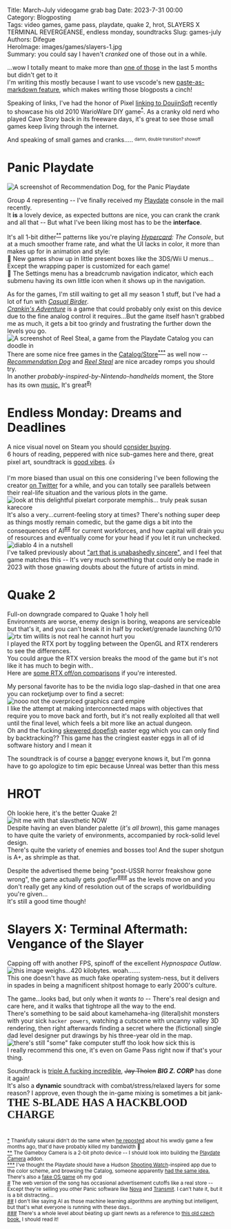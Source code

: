 Title: March-July videogame grab bag
Date: 2023-7-31 00:00  
Category: Blogposting  
Tags: video games, game pass, playdate, quake 2, hrot, SLAYERS X TERMINAL REVERGEANSE, endless monday, soundtracks
Slug: games-july
Authors: Difegue  
HeroImage: images/games/slayers-1.jpg  
Summary: you could say I haven't _cranked_ one of those out in a while.

...wow I totally meant to make more than [one of those](./games-february.html) in the last 5 months but didn't get to it  
I'm writing this mostly because I want to use vscode's new [paste-as-markdown feature](https://code.visualstudio.com/updates/v1_80#_markdown-format-pasted-urls-as-markdown-links), which makes writing those blogposts a cinch!  

Speaking of links, I've had the honor of Pixel [linking to DoujinSoft](https://twitter.com/pigadev/status/1685636317982650369?s=20) recently to showcase his old 2010 WarioWare DIY game<sup id="ref-1">[*](#note-1)</sup>. As a cranky old nerd who played Cave Story back in its freeware days, it's great to see those small games keep living through the internet.  

And speaking of small games and cranks..... <sup><sub>damn, double transition? showoff</sup></sub>  

# Panic Playdate
![A screenshot of Recommendation Dog, for the Panic Playdate](images/games/playdate-1.gif)  

Group 4 representing -- I've finally received my [Playdate](https://play.date/) console in the mail recently.  
It **is** a lovely device, as expected buttons are nice, you can crank the crank and all that -- But what I've been liking most has to be the **interface**.  

It's all 1-bit dither<sup id="ref-2">[**](#note-2)</sup> patterns like you're playing _[Hypercard](https://hypercard.org/): The Console_, but at a much smoother frame rate, and what the UI lacks in color, it more than makes up for in animation and style:  
🎁 New games show up in little present boxes like the 3DS/Wii U menus... Except the wrapping paper is customized for each game!  
🧶 The Settings menu has a breadcrumb navigation indicator, which each submenu having its own little icon when it shows up in the navigation.

As for the games, I'm still waiting to get all my season 1 stuff, but I've had a lot of fun with _[Casual Birder](https://play.date/games/casual-birder/)_.  
_[Crankin's Adventure](https://play.date/games/crankin/)_ is a game that could probably only exist on this device due to the fine analog control it requires...But the game itself hasn't grabbed me as much, it gets a bit too grindy and frustrating the further down the levels you go.  
![A screenshot of Reel Steal, a game from the Playdate Catalog you can doodle in](images/games/playdate-2.gif)  
There are some nice free games in the [Catalog/Store](https://play.date/games/)<sup id="ref-3">[***](#note-3)</sup> as well now -- _[Recommendation Dog](https://play.date/games/recommendation-dog/)_ and _[Reel Steal](https://play.date/games/reel-steal/)_ are nice arcadey romps you should try.  
In another _probably-inspired-by-Nintendo-handhelds_ moment, the Store has its own [music.](https://play.date/catalog/music) It's great<sup id="ref-4">[#](#note-4)</sup>!  

# Endless Monday: Dreams and Deadlines

A nice visual novel on Steam you should [consider buying](https://endlessmonday.com/monthly/).  
6 hours of reading, peppered with nice sub-games here and there, great pixel art, soundtrack is [good vibes](https://chancethrash.bandcamp.com/track/cubical-for-two). 👍  

I'm more biased than usual on this one considering I've been following the creator [on Twitter](https://twitter.com/hcnone) for a while, and you can totally see parallels between their real-life situation and the various plots in the game.   
![look at this delightful pixelart corporate memphis... truly peak susan karecore](images/games/monday.jpg)  
It's also a very...current-feeling story at times? There's nothing super deep as things mostly remain comedic, but the game digs a bit into the consequences of AI<sup id="ref-5">[##](#note-5)</sup> for current workforces, and how capital will drain you of resources and eventually come for your head if you let it run unchecked.  
![diablo 4 in a nutshell](images/games/monday-2.jpg)  
I've talked previously about ["art that is unabashedly sincere"](./2022-recap.html), and I feel that game matches this -- It's very much something that could only be made in 2023 with those gnawing doubts about the future of artists in mind.

# Quake 2

Full-on downgrade compared to Quake 1 holy hell  
Environments are worse, enemy design is boring, weapons are serviceable but that's it, and you can't break it in half by rocket/grenade launching 0/10  
![rtx tim willits is not real he cannot hurt you](images/games/q2.jpg)  
I played the RTX port by toggling between the OpenGL and RTX renderers to see the differences.  
You could argue the RTX version breaks the mood of the game but it's not like it has much to begin with..  
Here are [some RTX off/on comparisons](./quake-rtx.html) if you're interested.  

My personal favorite has to be the nvidia logo slap-dashed in that one area you can rocketjump over to find a secret:  
![nooo not the overpriced graphics card empire](images/games/q2-3-on.jpg)  
I like the attempt at making interconnected maps with objectives that require you to move back and forth, but it's not really exploited all that well until the final level, which feels a bit more like an actual dungeon.  
Oh and the fucking [skewered dopefish](https://www.youtube.com/watch?v=YBQqDZwSUrA) easter egg which you can only find by backtracking?? This game has the cringiest easter eggs in all of id software history and I mean it    

The soundtrack is of course a [banger](https://www.youtube.com/watch?v=jY6yBTYxLko) everyone knows it, but I'm gonna have to go apologize to tim epic because Unreal was better than this mess

# HROT

Oh lookie here, it's the better Quake 2!  
![hit me with that slavsthetic NOW](images/games/hrot.jpg)  
Despite having an even blander palette (_it's all brown_), this game manages to have quite the variety of environments, accompanied by rock-solid level design.  
There's quite the variety of enemies and bosses too! And the super shotgun is A+, as shrimple as that.

Despite the advertised theme being "post-USSR horror freakshow gone wrong", the game actually gets _goofier_<sup id="ref-6">[###](#note-6)</sup> as the levels move on and you don't really get any kind of resolution out of the scraps of worldbuilding you're given...  
It's still a good time though!    

# Slayers X: Terminal Aftermath: Vengance of the Slayer  

Capping off with another FPS, spinoff of the excellent _Hypnospace Outlaw_.  
![this image weighs...420 kilobytes. woah.......](images/games/slayers-2.jpg)  
This one doesn't have as much fake operating system-ness, but it delivers in spades in being a magnificent shitpost homage to early 2000's culture.  

The game...looks bad, but only when it *wants to* -- There's real design and care here, and it walks that tightrope all the way to the end.  
There's something to be said about kamehameha-ing (literal)shit monsters with your sick `hacker powers`, watching a cutscene with uncanny valley 3D rendering, then right afterwards finding a secret where the (fictional) single dad level designer put drawings by his three-year old in the map.       
![there's still "some" fake computer stuff tho look how sick this is](images/games/slayers-1.jpg)  
I really recommend this one, it's even on Game Pass right now if that's your thing.  

Soundtrack is [triple A fucking incredible](https://www.youtube.com/watch?v=ZGo-MLA6YfU), <s>Jay Tholen</s> _**BIG Z. CORP**_ has done it again!  
It's also a **dynamic** soundtrack with combat/stress/relaxed layers for some reason? I approve, even though the in-game mixing is sometimes a bit jank-<span style="font-family:comic sans ms; font-size: 25px"/>**THE S-BLADE HAS A HACKBLOOD CHARGE**</span>  

#

<sup id="note-1">[\*](#ref-1) Thankfully sakurai didn't do the same when [he reposted](https://twitter.com/Sora_Sakurai/status/1589530503170109440?s=20) about his wwdiy game a few months ago, that'd have probably killed my bandwidth 🥲</sup>  
<sup id="note-2">[\*\*](#ref-2) The Gameboy Camera is a 2-bit photo device -- I should look into building the [Playdate Camera](https://hackaday.com/2023/07/20/game-boy-style-camera-for-playdate/) addon.</sup>  
<sup id="note-3">[\*\*\*](#ref-3) I've thought the Playdate should have a Hudson [Shooting Watch](https://www.ign.com/wikis/hudson-shooting-watch/)-inspired app due to the color scheme, and browsing the Catalog, someone apparently [had the same idea.](https://play.date/games/mash-gadget/) There's also a [fake OS game](https://play.date/games/stars-of-the-screen/) oh my god </sup>  
<sup id="note-4">[#](#ref-4) The web version of the song has occasional advertisement cutoffs like a real store -- Except they're selling you other Panic software like [Nova](https://nova.app/) and [Transmit](https://panic.com/transmit/). I can't hate it, but it is a bit distracting... </sup>  
<sup id="note-5">[##](#ref-5) I don't like saying AI as those machine learning algorithms are anything but intelligent, but that's what everyone is running with these days..</sup>  
<sup id="note-6">[###](#ref-6) There's a whole level about beating up giant newts as a reference to [this old czech book.](https://en.wikipedia.org/wiki/War_with_the_Newts) I should read it!</sup>  